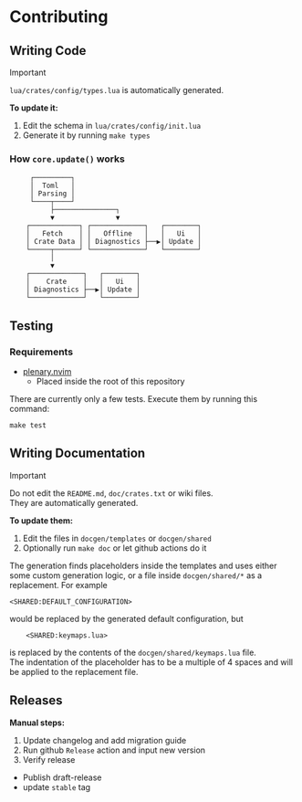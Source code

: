 # Contributing

## Writing Code

> [!IMPORTANT]
> `lua/crates/config/types.lua` is automatically generated.

__To update it:__
1. Edit the schema in `lua/crates/config/init.lua`
2. Generate it by running `make types`

### How `core.update()` works
```
     ┌─────────┐
     │  Toml   │
     │ Parsing │
     └────┬────┘
          ├───────────────┐
          ▼               ▼
    ┌────────────┐ ┌─────────────┐   ┌────────┐
    │   Fetch    │ │   Offline   │   │   Ui   │
    │ Crate Data │ │ Diagnostics ├──▶│ Update │
    └─────┬──────┘ └─────────────┘   └────────┘
          │
          ▼
    ┌─────────────┐   ┌────────┐
    │    Crate    │   │   Ui   │
    │ Diagnostics ├──▶│ Update │
    └─────────────┘   └────────┘
```

## Testing

### Requirements
- [plenary.nvim](https://github.com/nvim-lua/plenary.nvim)
    - Placed inside the root of this repository

There are currently only a few tests.
Execute them by running this command:
```
make test
```

## Writing Documentation

> [!IMPORTANT]
> Do not edit the `README.md`, `doc/crates.txt` or wiki files.\
> They are automatically generated.

__To update them:__
1. Edit the files in `docgen/templates` or `docgen/shared`
2. Optionally run `make doc` or let github actions do it

The generation finds placeholders inside the templates and uses either
some custom generation logic, or a file inside `docgen/shared/*` as a replacement.
For example
```
<SHARED:DEFAULT_CONFIGURATION>
```
would be replaced by the generated default configuration, but
```
    <SHARED:keymaps.lua>
```
is replaced by the contents of the `docgen/shared/keymaps.lua` file.\
The indentation of the placeholder has to be a multiple of 4 spaces
and will be applied to the replacement file.

## Releases
__Manual steps:__
1. Update changelog and add migration guide
2. Run github `Release` action and input new version
2. Verify release
  - Publish draft-release
  - update `stable` tag
